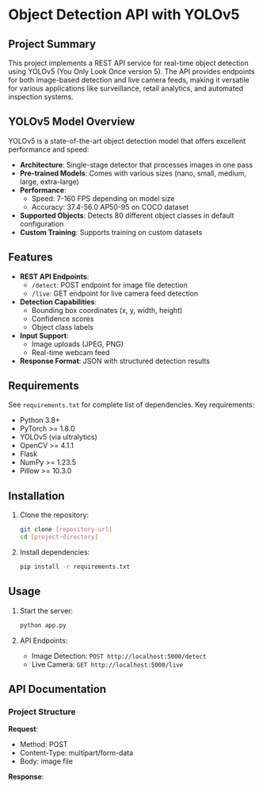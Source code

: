 # Object Detection API with YOLOv5

## Project Summary
This project implements a REST API service for real-time object detection using YOLOv5 (You Only Look Once version 5). The API provides endpoints for both image-based detection and live camera feeds, making it versatile for various applications like surveillance, retail analytics, and automated inspection systems.

## YOLOv5 Model Overview
YOLOv5 is a state-of-the-art object detection model that offers excellent performance and speed:

- **Architecture**: Single-stage detector that processes images in one pass
- **Pre-trained Models**: Comes with various sizes (nano, small, medium, large, extra-large)
- **Performance**: 
  - Speed: 7-160 FPS depending on model size
  - Accuracy: 37.4-56.0 AP50-95 on COCO dataset
- **Supported Objects**: Detects 80 different object classes in default configuration
- **Custom Training**: Supports training on custom datasets

## Features

- **REST API Endpoints**:
  - `/detect`: POST endpoint for image file detection
  - `/live`: GET endpoint for live camera feed detection
- **Detection Capabilities**:
  - Bounding box coordinates (x, y, width, height)
  - Confidence scores
  - Object class labels
- **Input Support**:
  - Image uploads (JPEG, PNG)
  - Real-time webcam feed
- **Response Format**: JSON with structured detection results

## Requirements

See `requirements.txt` for complete list of dependencies. Key requirements:

- Python 3.8+
- PyTorch >= 1.8.0
- YOLOv5 (via ultralytics)
- OpenCV >= 4.1.1
- Flask
- NumPy >= 1.23.5
- Pillow >= 10.3.0

## Installation

1. Clone the repository:
   ```bash
   git clone [repository-url]
   cd [project-directory]
   ```

2. Install dependencies:
   ```bash
   pip install -r requirements.txt
   ```

## Usage

1. Start the server:
   ```bash
   python app.py
   ```

2. API Endpoints:
   - Image Detection: `POST http://localhost:5000/detect`
   - Live Camera: `GET http://localhost:5000/live`

## API Documentation

### Project Structure

**Request**:
- Method: POST
- Content-Type: multipart/form-data
- Body: image file

**Response**:


